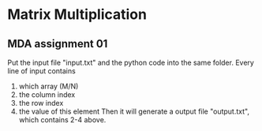 # Matrix Multiplication

## MDA assignment 01

Put the input file "input.txt" and the python code into the same folder.
Every line of input contains
1. which array (M/N)
2. the column index
3. the row index
4. the value of this element
Then it will generate a output file "output.txt", which contains 2-4 above.
